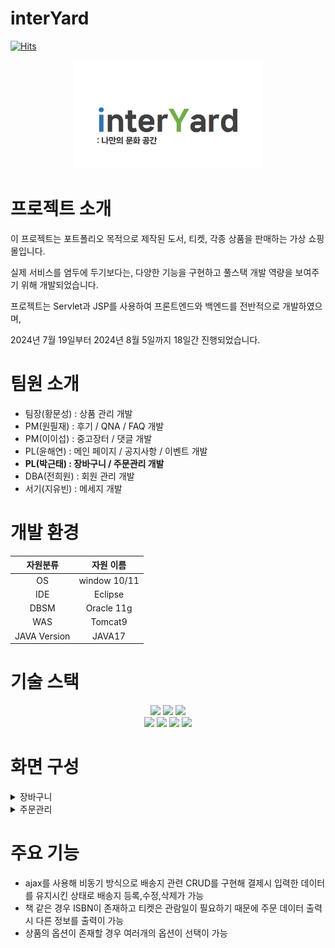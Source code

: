 # interYard
[![Hits](https://hits.seeyoufarm.com/api/count/incr/badge.svg?url=https%3A%2F%2Fgithub.com%2Fvivi372%2FinterYard&count_bg=%2379C83D&title_bg=%23555555&icon=&icon_color=%23E7E7E7&title=hits&edge_flat=false)](https://hits.seeyoufarm.com)


<div align="center">
  <img src="readmeAssets/interYardLogo.png" width="300" style="">
</div>



# 프로젝트 소개

이 프로젝트는 포트폴리오 목적으로 제작된 도서, 티켓, 각종 상품을 판매하는 가상 쇼핑몰입니다. 

실제 서비스를 염두에 두기보다는, 다양한 기능을 구현하고 풀스택 개발 역량을 보여주기 위해 개발되었습니다.

프로젝트는 Servlet과 JSP를 사용하여 프론트엔드와 백엔드를 전반적으로 개발하였으며, 

2024년 7월 19일부터 2024년 8월 5일까지 18일간 진행되었습니다.

# 팀원 소개

+ 팀장(황문성) : 상품 관리 개발
+ PM(원필재) : 후기 / QNA / FAQ 개발
+ PM(이이섭) : 중고장터 / 댓글 개발
+ PL(윤해연) : 메인 페이지 / 공지사항 / 이벤트 개발
+ __PL(박근태) : 장바구니 / 주문관리 개발__
+ DBA(전희원) : 회원 관리 개발
+ 서기(지유빈) : 메세지 개발

# 개발 환경

| 자원분류 | 자원 이름 |
| :---: | :---: |
| OS | window 10/11 |
| IDE | Eclipse |
| DBSM | Oracle 11g |
| WAS | Tomcat9 |
| JAVA Version | JAVA17 |

# 기술 스택

<div align=center>
  <img src="https://img.shields.io/badge/java-ff1a1a?style=for-the-badge&logo=JAVA&logoColor=white">
  <img src="https://img.shields.io/badge/servlet-ff6666?style=for-the-badge&logo=servlet&logoColor=white">
  <img src="https://img.shields.io/badge/oracle-F80000?style=for-the-badge&logo=oracle&logoColor=white">
  <br>
  <img src="https://img.shields.io/badge/css-1572B6?style=for-the-badge&logo=css3&logoColor=white">
  <img src="https://img.shields.io/badge/bootstrap-7952B3?style=for-the-badge&logo=bootstrap&logoColor=white">
  <img src="https://img.shields.io/badge/javascript-F7DF1E?style=for-the-badge&logo=javascript&logoColor=white">  
  <img src="https://img.shields.io/badge/html5-E34F26?style=for-the-badge&logo=html5&logoColor=white">  
</div>

# 화면 구성

<details>
  
<summary>장바구니</summary>

+ 장바구니 리스트
<img src="readmeAssets/장바구니 리스트.png" width="600" style="">

+ 장바구니 등록
<img src="readmeAssets/장바구니 등록.png" width="600" style="">

</details>

<details>
  
<summary>주문관리</summary>

+ 주문 리스트
<img src="readmeAssets/주문 리스트.png" width="600" style="">

+ 주문 등록
<img src="readmeAssets/주문 등록.png" width="600" style="">

+ 배송지 리스트
<img src="readmeAssets/배송지 리스트.png" width="600" style="">

+ 주문 관리 페이지
<img src="readmeAssets/주문 관리 페이지.png" width="600" style="">

</details>

# 주요 기능

+ ajax를 사용해 비동기 방식으로 배송지 관련 CRUD를 구현해 결제시 입력한 데이터를 유지시킨 상태로 배송지 등록,수정,삭제가 가능
+ 책 같은 경우 ISBN이 존재하고 티켓은 관람일이 필요하기 때문에 주문 데이터 출력시 다른 정보를 출력이 가능
+ 상품의 옵션이 존재할 경우 여러개의 옵션이 선택이 가능
